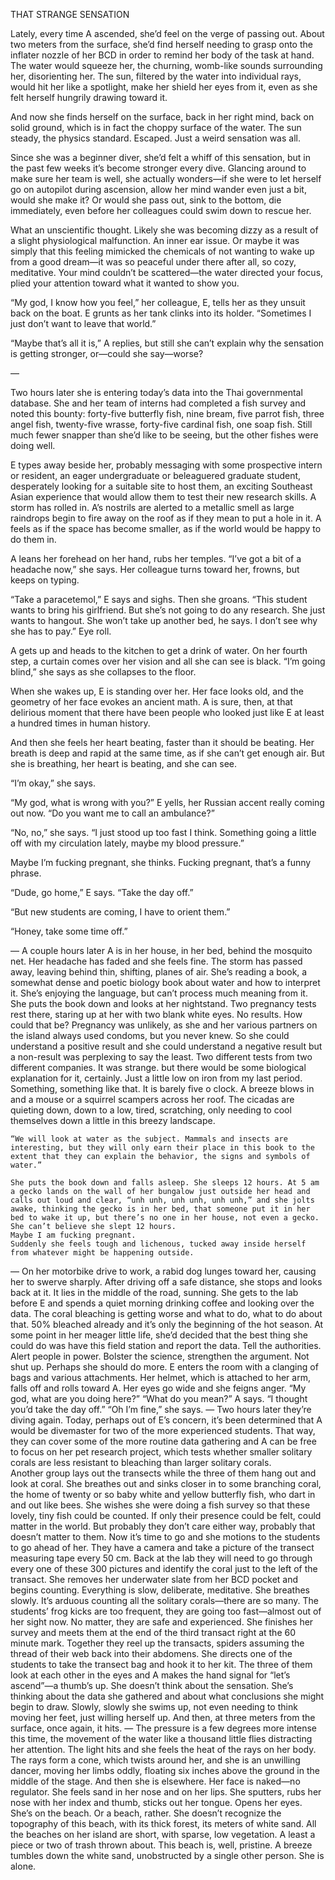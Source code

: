 
<p> THAT STRANGE SENSATION </p>

<p> Lately, every time A ascended, she’d feel on the verge of passing out. About two meters from the surface, she’d find herself needing to grasp onto the inflater nozzle of her BCD in order to remind her body of the task at hand. The water would squeeze her, the churning, womb-like sounds surrounding her, disorienting her. The sun, filtered by the water into individual rays, would hit her like a spotlight, make her shield her eyes from it, even as she felt herself hungrily drawing toward it. </p>
	<p>And now she finds herself on the surface, back in her right mind, back on solid ground, which is in fact the choppy surface of the water. The sun steady, the physics standard. Escaped. Just a weird sensation was all. </p>
	<p>Since she was a beginner diver, she’d felt a whiff of this sensation, but in the past few weeks it’s become stronger every dive. Glancing around to make sure her team is well, she actually wonders—if she were to let herself go on autopilot during ascension, allow her mind wander even just a bit, would she make it? Or would she pass out, sink to the bottom, die immediately, even before her colleagues could swim down to rescue her. </p>
	<p>What an unscientific thought. Likely she was becoming dizzy as a result of a slight physiological malfunction. An inner ear issue. Or maybe it was simply that this feeling mimicked the chemicals of not wanting to wake up from a good dream—it was so peaceful under there after all, so cozy, meditative. Your mind couldn’t be scattered—the water directed your focus, plied your attention toward what it wanted to show you. 	</p>
	<p>“My god, I know how you feel,” her colleague, E, tells her as they unsuit back on the boat. E grunts as her tank clinks into its holder. “Sometimes I just don’t want to leave that world.” 
	<p>“Maybe that’s all it is,” A replies, but still she can’t explain why the sensation is getting stronger, or—could she say—worse? </p>
<p>— </p>
<p>Two hours later she is entering today’s data into the Thai governmental database. She and her team of interns had completed a fish survey and noted this bounty: forty-five butterfly fish, nine bream, five parrot fish, three angel fish, twenty-five wrasse, forty-five cardinal fish, one soap fish. Still much fewer snapper than she’d like to be seeing, but the other fishes were doing well. </p>
	<p>E types away beside her, probably messaging with some prospective intern or resident, an eager undergraduate or beleaguered graduate student, desperately looking for a suitable site to host them, an exciting Southeast Asian experience that would allow them to test their new research skills.  A storm has rolled in. A’s nostrils are alerted to a metallic smell as large raindrops begin to fire away on the roof as if they mean to put a hole in it. A feels as if the space has become smaller, as if the world would be happy to do them in. </p>
	<p>A leans her forehead on her hand, rubs her temples. “I’ve got a bit of a headache now,” she says. Her colleague turns toward her, frowns, but keeps on typing. </p>
	<p>“Take a paracetemol,” E says and sighs. Then she groans. “This student wants to bring his girlfriend. But she’s not going to do any research. She just wants to hangout. She won’t take up another bed, he says. I don’t see why she has to pay.” Eye roll. </p> 
	 <p>A gets up and heads to the kitchen to get a drink of water. On her fourth step, a curtain comes over her vision and all she can see is black. “I’m going blind,” she says as she collapses to the floor. </p>
	<p>When she wakes up, E is standing over her. Her face looks old, and the geometry of her face evokes an ancient math. A is sure, then, at that delirious moment that there have been people who looked just like E at least a hundred times in human history.</p> 
	<p>And then she feels her heart beating, faster than it should be beating. Her breath is deep and rapid at the same time, as if she can’t get enough air. But she is breathing, her heart is beating, and she can see. </p>
	<p>“I’m okay,” she says. </p>
	<p>“My god, what is wrong with you?” E yells, her Russian accent really coming out now. “Do you want me to call an ambulance?”</p>
	<p>“No, no,” she says. “I just stood up too fast I think. Something going a little off with my circulation lately, maybe my blood pressure.”</p>
	<p>Maybe I’m fucking pregnant, she thinks. Fucking pregnant, that’s a funny phrase. </p>
	<p>“Dude, go home,” E says. “Take the day off.” </p>
	<p>“But new students are coming, I have to orient them.” </p>
	<p>“Honey, take some time off.” </p>
—
A couple hours later A is in her house, in her bed, behind the mosquito net. Her headache has faded and she feels fine. The storm has passed away, leaving behind thin, shifting, planes of air. She’s reading a book, a somewhat dense and poetic biology book about water and how to interpret it. She’s enjoying the language, but can’t process much meaning from it. She puts the book down and looks at her nightstand. Two pregnancy tests rest there, staring up at her with two blank white eyes. No results. How could that be? 
	Pregnancy was unlikely, as she and her various partners on the island always used condoms, but you never knew. So she could understand a positive result and she could understand a negative result but a non-result was perplexing to say the least. Two different tests from two different companies. It was strange. but there would be some biological explanation for it, certainly. 
	Just a little low on iron from my last period. Something, something like that. 
	It is barely five o clock. A breeze blows in and a mouse or a squirrel scampers across her roof. The cicadas are quieting down, down to a low, tired, scratching, only needing to cool themselves down a little in this breezy landscape. 
	
	“We will look at water as the subject. Mammals and insects are interesting, but they will only earn their place in this book to the 
	extent that they can explain the behavior, the signs and symbols of water.”

	She puts the book down and falls asleep. She sleeps 12 hours. At 5 am a gecko lands on the wall of her bungalow just outside her head and calls out loud and clear, “unh unh, unh unh, unh unh,” and she jolts awake, thinking the gecko is in her bed, that someone put it in her bed to wake it up, but there’s no one in her house, not even a gecko. 
	She can’t believe she slept 12 hours. 
	Maybe I am fucking pregnant.
	Suddenly she feels tough and lichenous, tucked away inside herself from whatever might be happening outside.
—
On her motorbike drive to work, a rabid dog lunges toward her, causing her to swerve sharply. After driving off a safe distance, she stops and looks back at it. It lies in the middle of the road, sunning.
	She gets to the lab before E and spends a quiet morning drinking coffee and looking over the data. The coral bleaching is getting worse and what to do, what to do about that. 50% bleached already and it’s only the beginning of the hot season. At some point in her meager little life, she’d decided that the best thing she could do was have this field station and report the data. Tell the authorities. Alert people in power. Bolster the science, strengthen the argument. Not shut up. Perhaps she should do more. 
	E enters the room with a clanging of bags and various attachments. Her helmet, which is attached to her arm, falls off and rolls toward A. 
	Her eyes go wide and she feigns anger. “My god, what are you doing here?”
	“What do you mean?” A says. 
	“I thought you’d take the day off.” 
	“Oh I’m fine,” she says. 
—
Two hours later they’re diving again. Today, perhaps out of E’s concern, it’s been determined that A would be divemaster for two of the more experienced students. That way, they can cover some of the more routine data gathering and A can be free to focus on her pet research project, which tests whether smaller solitary corals are less resistant to bleaching than larger solitary corals.  
	Another group lays out the transects while the three of them hang out and look at coral. She breathes out and sinks closer in to some branching coral, the home of twenty or so baby white and yellow butterfly fish, who dart in and out like bees. She wishes she were doing a fish survey so that these lovely, tiny fish could be counted. If only their presence could be felt, could matter in the world. But probably they don’t care either way, probably that doesn’t matter to them. 
	Now it’s time to go and she motions to the students to go ahead of her. They have a camera and take a picture of the transect measuring tape every 50 cm. Back at the lab they will need to go through every one of these 300 pictures and identify the coral just to the left of the transact. She removes her underwater slate from her BCD pocket and begins counting. Everything is slow, deliberate, meditative. She breathes slowly. It’s arduous counting all the solitary corals—there are so many. The students’ frog kicks are too frequent, they are going too fast—almost out of her sight now. No matter, they are safe and experienced. She finishes her survey and meets them at the end of the third transact right at the 60 minute mark. Together they reel up the transacts, spiders assuming the thread of their web back into their abdomens. She directs one of the students to take the transect bag and hook it to her kit. The three of them look at each other in the eyes and A makes the hand signal for “let’s ascend”—a thumb’s up. 
	She doesn’t think about the sensation. She’s thinking about the data she gathered and about what conclusions she might begin to draw. Slowly, slowly she swims up, not even needing to think moving her feet, just willing herself up. And then, at three meters from the surface, once again, it hits.
—
	The pressure is a few degrees more intense this time, the movement of the water like a thousand little flies distracting her attention. The light hits and she feels the heat of the rays on her body. The rays form a cone, which twists around her, and she is an unwilling dancer, moving her limbs oddly, floating six inches above the ground in the middle of the stage. 
	And then she is elsewhere. Her face is naked—no regulator. She feels sand in her nose and on her lips. She sputters, rubs her nose with her index and thumb, sticks out her tongue. Opens her eyes. She’s on the beach. Or a beach, rather. She doesn’t recognize the topography of this beach, with its thick forest, its meters of white sand. All the beaches on her island are short, with sparse, low vegetation. A least a piece or two of trash thrown about. This beach is, well, pristine. A breeze tumbles down the white sand, unobstructed by a single other person. She is alone. </p>
